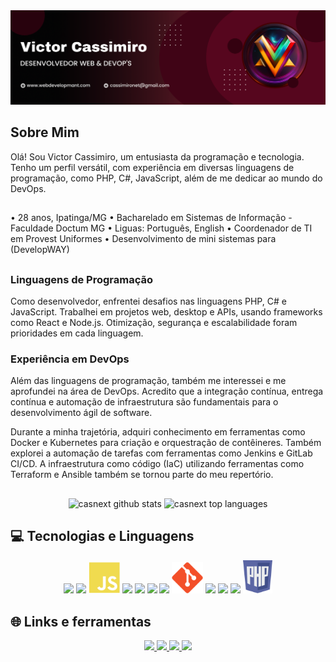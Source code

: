 <img src="https://github.com/casnext/contrib-github-snake/blob/main/1.svg" />

<h2>Sobre Mim</h2>
Olá! Sou Victor Cassimiro, um entusiasta da programação e tecnologia. Tenho um perfil versátil, com experiência em diversas linguagens de programação, como PHP, C#, JavaScript, além de me dedicar ao mundo do DevOps.

<h2></h2>

• 28 anos,  Ipatinga/MG
• Bacharelado em Sistemas de Informação - Faculdade Doctum MG
• Liguas: Português, English
• Coordenador de TI em Provest Uniformes
• Desenvolvimento de mini sistemas para (DevelopWAY)

<h2></h2>

<h3>Linguagens de Programação</h3>
Como desenvolvedor, enfrentei desafios nas linguagens PHP, C# e JavaScript. Trabalhei em projetos web, desktop e APIs, usando frameworks como React e Node.js. Otimização, segurança e escalabilidade foram prioridades em cada linguagem.

<h3>Experiência em DevOps</h3>
Além das linguagens de programação, também me interessei e me aprofundei na área de DevOps. Acredito que a integração contínua, entrega contínua e automação de infraestrutura são fundamentais para o desenvolvimento ágil de software.

Durante a minha trajetória, adquiri conhecimento em ferramentas como Docker e Kubernetes para criação e orquestração de contêineres. Também explorei a automação de tarefas com ferramentas como Jenkins e GitLab CI/CD. A infraestrutura como código (IaC) utilizando ferramentas como Terraform e Ansible também se tornou parte do meu repertório.

<h2></h2>

<p align="center">
<img src="https://github-readme-stats.vercel.app/api?username=casnext&show_icons=true&theme=dark&include_all_commits=true&count_private=true" alt="casnext github stats" height="180em" />
<img src="https://github-readme-stats.vercel.app/api/top-langs/?username=casnext&layout=compact&langs_count=20&theme=dark" alt="casnext top languages" height="180em" />
</p>

<h2></h2>

<h2>💻 Tecnologias e Linguagens</h2>

<p align="center">
  <img src="https://camo.githubusercontent.com/89a4f052af35af3ae91139b0da6496483e00d4fb645589fc4d26cf95b42f8454/68747470733a2f2f63646e2e6a7364656c6976722e6e65742f67682f64657669636f6e732f64657669636f6e2f69636f6e732f68746d6c352f68746d6c352d706c61696e2d776f72646d61726b2e737667" width="50" />
 
  <img src="https://camo.githubusercontent.com/b3ce9472d369cacc72c37b7be98298b051836c138eada89587178fbd41939043/68747470733a2f2f63646e2e6a7364656c6976722e6e65742f67682f64657669636f6e732f64657669636f6e2f69636f6e732f637373332f637373332d706c61696e2d776f72646d61726b2e737667" width="50" />

<img src="https://raw.githubusercontent.com/devicons/devicon/master/icons/javascript/javascript-plain.svg" width="50" />
 
  <img src="https://camo.githubusercontent.com/aa8b3e6b6fc55ea158e132e1c33ba6aa7fe49706a4e4bd64701af1cf89f514b5/68747470733a2f2f63646e2e6a7364656c6976722e6e65742f67682f64657669636f6e732f64657669636f6e2f69636f6e732f747970657363726970742f747970657363726970742d6f726967696e616c2e737667" width="50" />
  
  <img src="https://camo.githubusercontent.com/1d58fcc772b862a9e1a39d95582a03723622e19fe151a71076e1f64044c9ec88/68747470733a2f2f63646e2e6a7364656c6976722e6e65742f67682f64657669636f6e732f64657669636f6e2f69636f6e732f7472656c6c6f2f7472656c6c6f2d706c61696e2e737667" width="50" />
  
  <img src="https://camo.githubusercontent.com/900baefb89e187c8b32cdbb3b440d1502fe8f30a1a335cc5dc5868af0142f8b1/68747470733a2f2f63646e2e6a7364656c6976722e6e65742f67682f64657669636f6e732f64657669636f6e2f69636f6e732f6e6f64656a732f6e6f64656a732d6f726967696e616c2e737667" width="50" />
 
  <img src="https://camo.githubusercontent.com/a2ef2bb116ae565bb254cbb11194dae357eb7582a8babeab337bd3932687d63d/68747470733a2f2f63646e2e6a7364656c6976722e6e65742f67682f64657669636f6e732f64657669636f6e2f69636f6e732f73657175656c697a652f73657175656c697a652d6f726967696e616c2e737667" width="50" />
  
  
 <img src="https://raw.githubusercontent.com/devicons/devicon/master/icons/git/git-original.svg" width="50" />
  
  <img src="https://camo.githubusercontent.com/7a7f22bfe9c48db7252938295d6da6cc3ed16d7b272ec6b687d569d426b5168b/68747470733a2f2f63646e2e6a7364656c6976722e6e65742f67682f64657669636f6e732f64657669636f6e2f69636f6e732f6a6972612f6a6972612d6f726967696e616c2e737667" width="50" />
 
  <img src="https://camo.githubusercontent.com/5fa137d222dde7b69acd22c6572a065ce3656e6ffa1f5e88c1b5c7a935af3cc6/68747470733a2f2f63646e2e6a7364656c6976722e6e65742f67682f64657669636f6e732f64657669636f6e2f69636f6e732f7673636f64652f7673636f64652d6f726967696e616c2e737667" width="50" />
 
  <img src="https://camo.githubusercontent.com/bdedcbc949feefecc3ff98f7e655ee8151b522e2f32196c648620f5366d909d5/68747470733a2f2f63646e2e6a7364656c6976722e6e65742f67682f64657669636f6e732f64657669636f6e2f69636f6e732f7461696c77696e646373732f7461696c77696e646373732d706c61696e2e737667" width="50" />
  
<img src="https://github.com/casnext/contrib-github-snake/blob/main/pngimg.com%20-%20php_PNG23.png" width="47" />
  
</p>

<h2></h2>


<h2>🌐 Links e ferramentas</h2>

<p align="center">
  <a href="https://medium.com/@cassimironet">
    <img src="https://img.shields.io/badge/medium-%2312100E.svg?&style=for-the-badge&logo=medium&logoColor=white" />
  </a>
  <a href="https://www.linkedin.com/in/victor-cassimiro/">
    <img src="https://img.shields.io/badge/linkedin-%230077B5.svg?&style=for-the-badge&logo=linkedin&logoColor=white" />
  </a>
  <a href="https://discord.gg/kh28GSJk">
    <img src="https://camo.githubusercontent.com/5c744364d84d58178044a9ab799895f95cc470ed02a99e0e1d7c353282f460f5/68747470733a2f2f696d672e736869656c64732e696f2f62616467652f446973636f72642d2532333538363546322e7376673f7374796c653d666f722d7468652d6261646765266c6f676f3d646973636f7264266c6f676f436f6c6f723d7768697465" />
  </a>
  <img src="https://camo.githubusercontent.com/7a9f81fa65414698593f11241441b84b05a384143dc213abf28836863e7f7de2/68747470733a2f2f696d672e736869656c64732e696f2f62616467652f4d6963726f736f66745f4f66666963652d4438334230313f7374796c653d666f722d7468652d6261646765266c6f676f3d6d6963726f736f66742d6f6666696365266c6f676f436f6c6f723d7768697465" />
</p>

<h2></h2>





